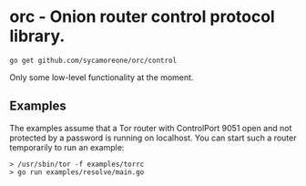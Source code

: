 orc - Onion router control protocol library.
============================================

    go get github.com/sycamoreone/orc/control

Only some low-level functionality at the moment.

Examples 
---------

The examples assume that a Tor router with ControlPort 9051 open and not
protected by a password is running on localhost.  You can start such a
router temporarily to run an example:

    > /usr/sbin/tor -f examples/torrc
    > go run examples/resolve/main.go

